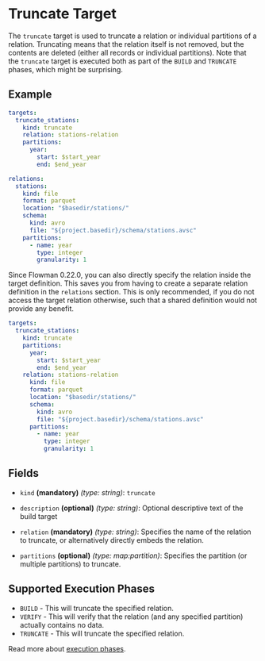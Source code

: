 # Truncate Target

The `truncate` target is used to truncate a relation or individual partitions of a relation. Truncating means that
the relation itself is not removed, but the contents are deleted (either all records or individual partitions).
Note that the `truncate` target is executed both as part of the `BUILD` and `TRUNCATE` phases, which might be surprising.


## Example
```yaml
targets:
  truncate_stations:
    kind: truncate
    relation: stations-relation
    partitions:
      year:
        start: $start_year
        end: $end_year

relations:
  stations:
    kind: file
    format: parquet
    location: "$basedir/stations/"
    schema:
      kind: avro
      file: "${project.basedir}/schema/stations.avsc"
    partitions:
      - name: year
        type: integer
        granularity: 1
```

Since Flowman 0.22.0, you can also directly specify the relation inside the target definition. This saves you
from having to create a separate relation definition in the `relations` section. This is only recommended, if you
do not access the target relation otherwise, such that a shared definition would not provide any benefit.
```yaml
targets:
  truncate_stations:
    kind: truncate
    partitions:
      year:
        start: $start_year
        end: $end_year
    relation: stations-relation
      kind: file
      format: parquet
      location: "$basedir/stations/"
      schema:
        kind: avro
        file: "${project.basedir}/schema/stations.avsc"
      partitions:
        - name: year
          type: integer
          granularity: 1
```

## Fields

* `kind` **(mandatory)** *(type: string)*: `truncate`

* `description` **(optional)** *(type: string)*:
  Optional descriptive text of the build target

* `relation` **(mandatory)** *(type: string)*:
  Specifies the name of the relation to truncate, or alternatively directly embeds the relation.

* `partitions` **(optional)** *(type: map:partition)*:
  Specifies the partition (or multiple partitions) to truncate.


## Supported Execution Phases
* `BUILD` - This will truncate the specified relation.
* `VERIFY` - This will verify that the relation (and any specified partition) actually contains no data.
* `TRUNCATE` - This will truncate the specified relation.

Read more about [execution phases](../../lifecycle.md).
